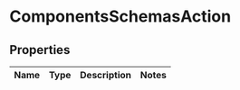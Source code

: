 # ComponentsSchemasAction

## Properties
Name | Type | Description | Notes
------------ | ------------- | ------------- | -------------
